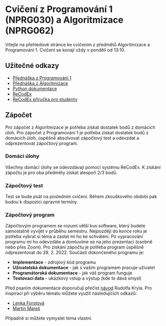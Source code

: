# Cvičení z Programování 1 (NPRG030) a Algoritmizace (NPRG062)
Vítejte na přehledové stránce ke cvičením z předmětů Algoritmizace a Programování 1. Cvičení se konají vždy v pondělí od 13:10.

## Užitečné odkazy
- [Přednáška z Programování 1](https://ksvi.mff.cuni.cz/~holan)
- [Přednáška z Algoritmizace](https://dl1.cuni.cz/course/view.php?id=8186)
- [Python dokumentace](https://docs.python.org/3/)
- [ReCodEx](https://recodex.mff.cuni.cz)
- [ReCodEx příručka pro studenty](https://www.ms.mff.cuni.cz/ReCodEx/StudentDoc.pdf)

## Zápočet
Pro zápočet z Algoritmizace je potřeba získat dostatek bodů z domácích úloh. Pro zápočet z Programování 1 je potřeba získat dostatek bodů z domácích úloh, úspěšně absolvovat zápočtový test a odevzdat a odprezentovat zápočtový program.

### Domácí úlohy
Všechny domácí úlohy se odevzdávají pomocí systému ReCodEx. K získání zápočtu je pro oba předměty získat alespoň 2/3 bodů.

### Zápočtový test
Test se bude psát na posledním cvičení. Během zkouškového období pak budou k dispozici opravné termíny.

### Zápočtový program
Zápočtovým programem se rozumí větší kus software, který budete samostatně vyvíjet v průběhu semestru. Nejpozději do konce roku je potřeba vybrat si téma a zaslat mi ho ke schválení. Po vypracování programu mi ho odevzdáte a domluvíme se na jeho prezentaci (osobně nebo přes Zoom). Pro získání zápočtu je potřeba program úspěšně odprezentovat do 28. 2. 2022. Součástí dokončeného programu je:

- __Implementace__ - zdrojový kód programu
- __Uživatelská dokumentace__ - jak s vaším programem pracuje uživatel
- __Programátorská dokumentace__ - jak váš program funguje
- __Testovací data__ - ukázkový vstup a výstup (kde to dává smysl)

Před psaním dokumentace doporučuji přečíst [návod](https://ksvi.mff.cuni.cz/~kryl/dokumentace.htm) Rudolfa Kryla. Pro inspiraci při výběru tématu můžete využít následujících odkazů:

- [Lenka Forstová](https://www.ms.mff.cuni.cz/~forstova/pgmZ/Zapoctaky.html)
- [Martin Mareš](https://mj.ucw.cz/vyuka/zap)

Případně si můžete vymyslet téma vlastní.
